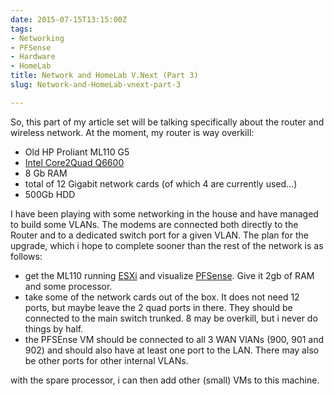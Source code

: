 ```yaml
---
date: 2015-07-15T13:15:00Z
tags:
- Networking
- PFSense
- Hardware
- HomeLab
title: Network and HomeLab V.Next (Part 3)
slug: Network-and-HomeLab-vnext-part-3

---
```

 

So, this part of my article set will be talking specifically about the router and wireless network. At the moment, my router is way overkill:

* Old HP Proliant ML110 G5
* [Intel Core2Quad Q6600][1]
* 8 Gb RAM
* total of 12 Gigabit network cards (of which 4 are currently used...)
* 500Gb HDD

I have been playing with some networking in the house and have managed to build some VLANs. The modems are connected both directly to the Router
and to a dedicated switch port for a given VLAN. The plan for the upgrade, which i hope to complete sooner than the rest of the network is as
follows:

* get the ML110 running [ESXi][3] and visualize [PFSense][2]. Give it 2gb of RAM and some processor.
* take some of the network cards out of the box. It does not need 12 ports, but maybe leave the 2 quad ports in there. They should be connected
to the main switch trunked. 8 may be overkill, but i never do things by half.
* the PFSEnse VM should be connected to all 3 WAN VlANs (900, 901 and 902) and should also have at least one port to the LAN. There may also be
other ports for other internal VLANs.

with the spare processor, i can then add other (small) VMs to this machine.


[1]:http://ark.intel.com/products/29765/Intel-Core2-Quad-Processor-Q6600-8M-Cache-2_40-GHz-1066-MHz-FSB?q=Q6600
[2]:http://www.pfsense.org
[3]:https://www.vmware.com/products/vsphere-hypervisor
